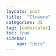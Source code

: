 ```yaml
---
layouts: post
title:  "Closure"
categories: JS
tag: [codestates]
toc: true
sidebar:
    nav: "docs"
---
```


